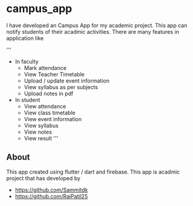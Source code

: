 # campus_app

 I have developed an Campus App for my academic project. This app can notify students of their acadmic activities.
 There are many features in application like 
 
 '''
  * In faculty
    - Mark attendance
    - View Teacher Timetable
    - Upload / update event information
    - View syllabus as per subjects
    - Upload notes in pdf
  * In student
    - View attendance
    - View class timetable
    - View event information
    - View syllabus
    - View notes
    - View result
 '''
 ## About
  
  This app created using flutter / dart and firebase.
  This app is acadmic project that has developed by 
  
  - https://github.com/Sammitdk
  - https://github.com/RajPatil25
